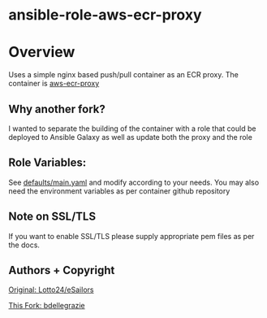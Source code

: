 # ansible-role-aws-ecr-proxy

# Overview

Uses a simple nginx based push/pull container as an ECR proxy. The container is [aws-ecr-proxy](https://github.com/bdellegrazie/docker-aws-ecr-proxy)

## Why another fork?

I wanted to separate the building of the container with a role that could be deployed to Ansible Galaxy as well as update both the proxy and the role

## Role Variables:

See [defaults/main.yaml](https://github.com/bdellegrazie/ansible-role-aws-ecr-proxy/tree/master/defaults/main.yml) and modify
according to your needs. You may also need the environment variables as per container github repository

## Note on SSL/TLS

If you want to enable SSL/TLS please supply appropriate pem files as per the docs.

## Authors + Copyright

[Original: Lotto24/eSailors](https://github.com/Lotto24/aws-ecr-http-proxy)

[This Fork: bdellegrazie](https://github.com/bdellegrazie/ansible-role-aws-ecr-proxy)
